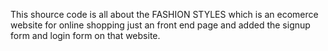 This shource code is all about the FASHION STYLES which is an ecomerce website for online shopping just an front end page and added the signup form and login form on that website.
